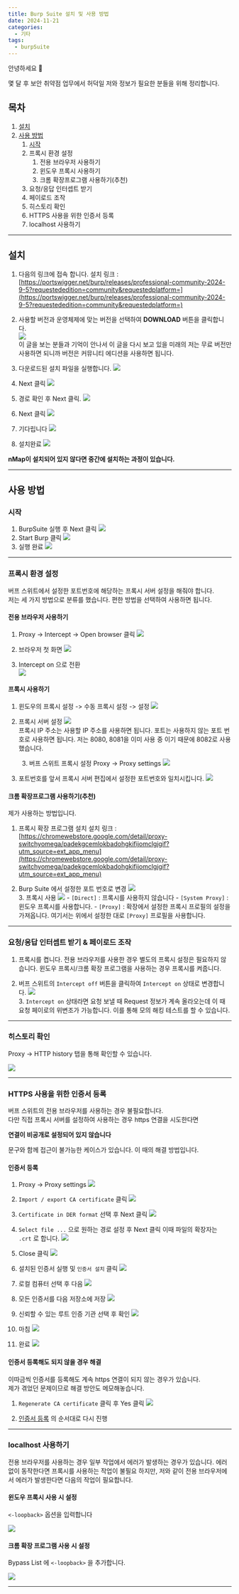 ```yaml
---
title: Burp Suite 설치 및 사용 방법
date: 2024-11-21
categories:
  - 기타
tags:
  - burpSuite
---
```

안녕하세요 🐸  

몇 달 후 보안 취약점 업무에서 허덕일 저와 정보가 필요한 분들을 위해 정리합니다.  

## 목차
1. [설치](#설치)
2. [사용 방법](#사용-방법)
	1. [시작](#시작)
	2. 프록시 환경 설정
		1. 전용 브라우저 사용하기
		2. 윈도우 프록시 사용하기
		3. 크롬 확장프로그램 사용하기(추천)
	3. 요청/응답 인터셉트 받기
	4. 페이로드 조작
	5. 히스토리 확인
	6. HTTPS 사용을 위한 인증서 등록
	7. localhost 사용하기

---
## 설치


1. 다음의 링크에 접속 합니다.
설치 링크 : [https://portswigger.net/burp/releases/professional-community-2024-9-5?requestededition=community&requestedplatform=](https://portswigger.net/burp/releases/professional-community-2024-9-5?requestededition=community&requestedplatform=)    

2. 사용할 버전과 운영체제에 맞는 버전을 선택하여 **DOWNLOAD** 버튼을 클릭합니다.  
![](assets/img/screenshot/Pasted%20image%2020241120163809.png)  
이 글을 보는 분들과 기억이 안나서 이 글을 다시 보고 있을 미래의 저는 무료 버전만 사용하면 되니까 버전은 커뮤니티 에디션을 사용하면 됩니다.  

3. 다운로드된 설치 파일을 실행합니다.
![](assets/img/screenshot/Pasted%20image%2020241120164145.png)  

4. Next 클릭
![](assets/img/screenshot/Pasted%20image%2020241120164217.png)  

5. 경로 확인 후 Next 클릭.
  ![](assets/img/screenshot/Pasted%20image%2020241120164406.png)  


6. Next 클릭
   ![](assets/img/screenshot/Pasted%20image%2020241120164424.png)  

7. 기다립니다
   ![](assets/img/screenshot/Pasted%20image%2020241120164437.png)  


8. 설치완료
   ![](assets/img/screenshot/Pasted%20image%2020241120164513.png)  


**nMap이 설치되어 있지 않다면 중간에 설치하는 과정이 있습니다.**

---
## 사용 방법

### 시작

1. BurpSuite 실행 후 Next 클릭
   ![](assets/img/screenshot/Pasted%20image%2020241120174715.png)  
2. Start Burp 클릭
   ![](assets/img/screenshot/Pasted%20image%2020241120174753.png)  
3. 실행 완료
   ![](assets/img/screenshot/Pasted%20image%2020241120175000.png)

---
### 프록시 환경 설정

버프 스위트에서 설정한 포트번호에 해당하는 프록시 서버 설정을 해줘야 합니다.  
저는 세 가지 방법으로 분류를 했습니다. 편한 방법을 선택하여 사용하면 됩니다.  

#### 전용 브라우저 사용하기
1. Proxy -> Intercept -> Open browser 클릭
![](assets/img/screenshot/Pasted%20image%2020241120175058.png)  

2. 브라우저 첫 화면
   ![](assets/img/screenshot/Pasted%20image%2020241120175256.png)  
3. Intercept on 으로 전환   
   ![](assets/img/screenshot/Pasted%20image%2020241120175358.png)  
#### 프록시 사용하기

1. 윈도우의 프록시 설정 -> 수동 프록시 설정 -> 설정
   ![](assets/img/screenshot/Pasted%20image%2020241120175707.png)

2. 프록시 서버 설정
   ![](assets/img/screenshot/Pasted%20image%2020241121110700.png)  
   프록시 IP 주소는 사용할 IP 주소를 사용하면 됩니다.
   포트는 사용하지 않는 포트 번호로 사용하면 됩니다. 저는 8080, 8081을 이미 사용 중 이기 때문에 8082로 사용했습니다.


   3. 버프 스위트 프록시 설정
      Proxy -> Proxy settings ![](assets/img/screenshot/Pasted%20image%2020241120180626.png)  

4. 포트번호를 앞서 프록시 서버 편집에서 설정한 포트번호와 일치시킵니다.
   ![](assets/img/screenshot/Pasted%20image%2020241120180706.png)  
#### 크롬 확장프로그램 사용하기(추천)
제가 사용하는 방법입니다.  

1. 프록시 확장 프로그램 설치
   설치 링크 : [https://chromewebstore.google.com/detail/proxy-switchyomega/padekgcemlokbadohgkifijomclgjgif?utm_source=ext_app_menu](https://chromewebstore.google.com/detail/proxy-switchyomega/padekgcemlokbadohgkifijomclgjgif?utm_source=ext_app_menu)  

2. Burp Suite 에서 설정한 포트 번호로 변경
   ![](assets/img/screenshot/Pasted%20image%2020241121134418.png)  
   3. 프록시 사용
      ![](assets/img/screenshot/Pasted%20image%2020241121135119.png) 
		-  `[Direct]` : 프록시를 사용하지 않습니다
		-  `[System Proxy]` : 윈도우 프록시를 사용합니다.
		-  `[Proxy]` : 확장에서 설정한 프록시 프로필의 설정을 가져옵니다.
		여기서는 위에서 설정한 대로 `[Proxy]` 프로필을 사용합니다.


---
### 요청/응답 인터셉트 받기 & 페이로드 조작

1. 프록시를 켭니다.
   전용 브라우저를 사용한 경우 별도의 프록시 설정은 필요하지 않습니다.
   윈도우 프록시/크롬 확장 프로그램을 사용하는 경우 프록시를 켜줍니다.

2. 버프 스위트의 `Intercept off` 버튼을 클릭하여 `Intercept on` 상태로 변경합니다.
   ![](assets/img/screenshot/Pasted%20image%2020241121142203.png)  
   3. `Intercept on` 상태라면 요청 보낼 때 Request 정보가 계속 올라오는데 이 때 요청 페이로의 위변조가 가능합니다. 이를 통해 모의 해킹 테스트를 할 수 있습니다.

---
### 히스토리 확인

Proxy -> HTTP history 탭을 통해 확인할 수 있습니다.

![](assets/img/screenshot/Pasted%20image%2020241121154115.png)

---
### HTTPS 사용을 위한 인증서 등록

버프 스위트의 전용 브라우저를 사용하는 경우 불필요합니다.  
다만 직접 프록시 서버를 설정하여 사용하는 경우 https 연결을 시도한다면 

**연결이 비공개로 설정되어 있지 않습니다** 

문구와 함께 접근이 불가능한 케이스가 있습니다. 이 때의 해결 방법입니다.  

#### 인증서 등록

1. Proxy -> Proxy settings ![](assets/img/screenshot/Pasted%20image%2020241120180626.png)
2. `Import / export CA certificate` 클릭 ![](assets/img/screenshot/Pasted%20image%2020241121154859.png)

3. `Certificate in DER format` 선택 후 Next 클릭
   ![](assets/img/screenshot/Pasted%20image%2020241121155114.png)

4. `Select file ...` 으로 원하는 경로 설정 후 Next 클릭 이때 파일의 확장자는 `.crt` 로 합니다.
   ![](assets/img/screenshot/Pasted%20image%2020241121155901.png)

5. Close 클릭
   ![](assets/img/screenshot/Pasted%20image%2020241121155934.png)

6. 설치된 인증서 실행 및 `인증서 설치` 클릭
   ![](assets/img/screenshot/Pasted%20image%2020241121160211.png)
7. 로컬 컴퓨터 선택 후 다음
   ![](assets/img/screenshot/Pasted%20image%2020241121163433.png)

8. 모든 인증서를 다음 저장소에 저장
   ![](assets/img/screenshot/Pasted%20image%2020241121164631.png)

9. 신뢰할 수 있는 루트 인증 기관 선택 후 확인
   ![](assets/img/screenshot/Pasted%20image%2020241121164716.png)

10. 마침
    ![](assets/img/screenshot/Pasted%20image%2020241121164759.png)

11. 완료
    ![](assets/img/screenshot/Pasted%20image%2020241121164832.png)


#### 인증서 등록해도 되지 않을 경우 해결
이따금씩 인증서를 등록해도 계속 https 연결이 되지 않는 경우가 있습니다.  
제가 겪었던 문제이므로 해결 방안도 메모해놓습니다.  

1. `Regenerate CA certificate` 클릭 후 Yes 클릭
   ![](assets/img/screenshot/Pasted%20image%2020241121165936.png)

2. [인증서 등록](#인증서-등록) 의 순서대로 다시 진행

---
### localhost 사용하기
전용 브라우저를 사용하는 경우 일부 작업에서 에러가 발생하는 경우가 있습니다. 에러 없이 동작한다면 프록시를 사용하는 작업이 불필요 하지만, 저와 같이 전용 브라우저에서 에러가 발생한다면 다음의 작업이 필요합니다.

#### 윈도우 프록시 사용 시 설정

`<-loopback>` 옵션을 입력합니다

![](assets/img/screenshot/Pasted%20image%20241120180107.png)

#### 크롬 확장 프로그램 사용 시 설정

Bypass List 에 `<-loopback>` 을 추가합니다.

![](assets/img/screenshot/Pasted%20image%2020241121171116.png)


---